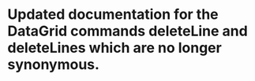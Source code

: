 # Updated documentation for the DataGrid commands deleteLine and deleteLines which are no longer synonymous.
